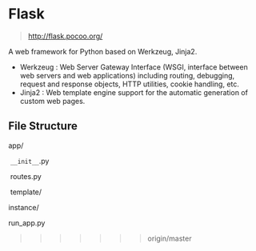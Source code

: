> 

# Flask

> <http://flask.pocoo.org/>

A web framework for Python based on Werkzeug, Jinja2.

* Werkzeug : Web Server Gateway Interface (WSGI, interface between web servers and web applications) including routing, debugging, request and response objects, HTTP utilities, cookie handling, etc. 
* Jinja2 : Web template engine support for the automatic generation of custom web pages. 

## File Structure

app/

​	`__init__`.py

​	routes.py

​	template/

instance/

run_app.py

>>>>>>> origin/master
